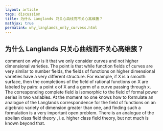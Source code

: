 ```yaml
---
layout: article
tags: discussion
title: 为什么 Langlands 只关心曲线而不关心高维簇？
mathjax: true
permalink: why_langlands_only_curvess.html
---
```

## 为什么 Langlands 只关心曲线而不关心高维簇？
comment on why is it that we only consider curves and not higher dimensional varieties. The point is that while function fields of curves are very similar to number fields, the fields of functions on higher dimensional varieties have a very different structure. For example, if X is a smooth surface, then the completions of the field of rational functions on X are labeled by pairs: a point x of X and a germ of a curve passing through x. The corresponding complete field is isomorphic to the field of formal power series in two variables. At the moment no one knows how to formulate an analogue of the Langlands correspondence for the field of functions on an algebraic variety of dimension greater than one, and finding such a formulation is a very important open problem. There is an analogue of the abelian class field theory , i.e. higher class field theory, but not much is known beyond that.